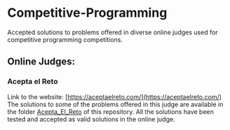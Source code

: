 # Competitive-Programming
Accepted solutions to problems offered in diverse online judges used for competitive programming competitions.

## Online Judges:
### Acepta el Reto  
Link to the website: [https://aceptaelreto.com/](https://aceptaelreto.com/)   
The solutions to some of the problems offered in this judge are available in the folder [Acepta_El_Reto](https://github.com/lucasmg18/Competitive-Programming/tree/main/Acepta_El_Reto) of this repository.
All the solutions have been tested and accepted as valid solutions in the online judge.

